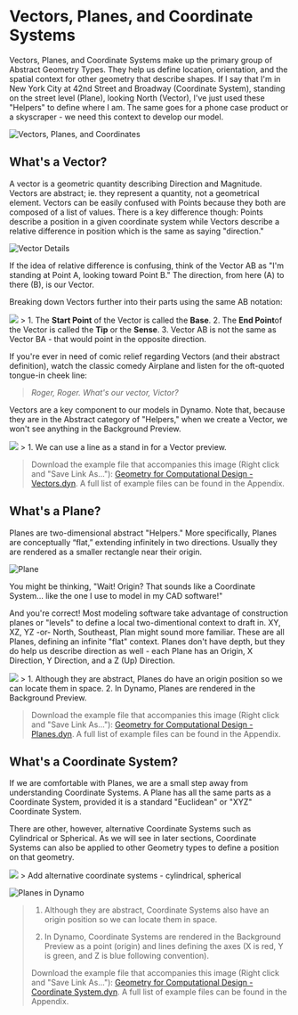 Vectors, Planes, and Coordinate Systems
=======================================

Vectors, Planes, and Coordinate Systems make up the primary group of Abstract Geometry Types. They help us define location, orientation, and the spatial context for other geometry that describe shapes. If I say that I'm in New York City at 42nd Street and Broadway (Coordinate System), standing on the street level (Plane), looking North (Vector), I've just used these "Helpers" to define where I am. The same goes for a phone case product or a skyscraper - we need this context to develop our model.

![Vectors, Planes, and Coordinates](images/5-2/VectorsPlanesCoodinates.png)

What's a Vector?
----------------

A vector is a geometric quantity describing Direction and Magnitude. Vectors are abstract; ie. they represent a quantity, not a geometrical element. Vectors can be easily confused with Points because they both are composed of a list of values. There is a key difference though: Points describe a position in a given coordinate system while Vectors describe a relative difference in position which is the same as saying "direction."

![Vector Details](images/5-2/Vector-Detailed.png)

If the idea of relative difference is confusing, think of the Vector AB as "I'm standing at Point A, looking toward Point B." The direction, from here (A) to there (B), is our Vector.

Breaking down Vectors further into their parts using the same AB notation:

![](images/5-2/Vector.png) &gt; 1. The **Start Point** of the Vector is called the **Base**. 2. The **End Point**of the Vector is called the **Tip** or the **Sense**. 3. Vector AB is not the same as Vector BA - that would point in the opposite direction.

If you're ever in need of comic relief regarding Vectors (and their abstract definition), watch the classic comedy Airplane and listen for the oft-quoted tongue-in cheek line:

> *Roger, Roger. What's our vector, Victor?*

Vectors are a key component to our models in Dynamo. Note that, because they are in the Abstract category of "Helpers," when we create a Vector, we won't see anything in the Background Preview.

![](images/5-2/Dynamo-Vector.png) &gt; 1. We can use a line as a stand in for a Vector preview.

> Download the example file that accompanies this image (Right click and "Save Link As..."): [Geometry for Computational Design - Vectors.dyn](datasets/5-2/Geometry%20for%20Computational%20Design%20-%20Vectors.dyn). A full list of example files can be found in the Appendix.

What's a Plane?
---------------

Planes are two-dimensional abstract "Helpers." More specifically, Planes are conceptually “flat,” extending infinitely in two directions. Usually they are rendered as a smaller rectangle near their origin.

![Plane](images/5-2/Plane.png)

You might be thinking, "Wait! Origin? That sounds like a Coordinate System... like the one I use to model in my CAD software!"

And you're correct! Most modeling software take advantage of construction planes or "levels" to define a local two-dimentional context to draft in. XY, XZ, YZ -or- North, Southeast, Plan might sound more familiar. These are all Planes, defining an infinite "flat" context. Planes don't have depth, but they do help us describe direction as well - each Plane has an Origin, X Direction, Y Direction, and a Z (Up) Direction.

![](images/5-2/Dynamo-Plane.png) &gt; 1. Although they are abstract, Planes do have an origin position so we can locate them in space. 2. In Dynamo, Planes are rendered in the Background Preview.

> Download the example file that accompanies this image (Right click and "Save Link As..."): [Geometry for Computational Design - Planes.dyn](datasets/5-2/Geometry%20for%20Computational%20Design%20-%20Plane.dyn). A full list of example files can be found in the Appendix.

What's a Coordinate System?
---------------------------

If we are comfortable with Planes, we are a small step away from understanding Coordinate Systems. A Plane has all the same parts as a Coordinate System, provided it is a standard "Euclidean" or "XYZ" Coordinate System.

There are other, however, alternative Coordinate Systems such as Cylindrical or Spherical. As we will see in later sections, Coordinate Systems can also be applied to other Geometry types to define a position on that geometry.

![](images/5-2/CoordinateSystem.png) &gt; Add alternative coordinate systems - cylindrical, spherical

![Planes in Dynamo](images/5-2/Dynamo-CoordinateSystem.png)

> 1.  Although they are abstract, Coordinate Systems also have an origin position so we can locate them in space.
>
> 2.  In Dynamo, Coordinate Systems are rendered in the Background Preview as a point (origin) and lines defining the axes (X is red, Y is green, and Z is blue following convention).
>
> Download the example file that accompanies this image (Right click and "Save Link As..."): [Geometry for Computational Design - Coordinate System.dyn](datasets/5-2/Geometry%20for%20Computational%20Design%20-%20Coordinate%20System.dyn). A full list of example files can be found in the Appendix.
